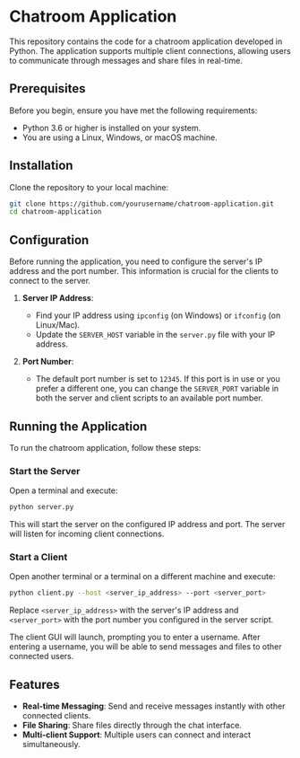 
# Chatroom Application

This repository contains the code for a chatroom application developed in Python. The application supports multiple client connections, allowing users to communicate through messages and share files in real-time.

## Prerequisites

Before you begin, ensure you have met the following requirements:
* Python 3.6 or higher is installed on your system.
* You are using a Linux, Windows, or macOS machine.

## Installation

Clone the repository to your local machine:

```bash
git clone https://github.com/yourusername/chatroom-application.git
cd chatroom-application
```

## Configuration

Before running the application, you need to configure the server's IP address and the port number. This information is crucial for the clients to connect to the server.

1. **Server IP Address**: 
   - Find your IP address using `ipconfig` (on Windows) or `ifconfig` (on Linux/Mac).
   - Update the `SERVER_HOST` variable in the `server.py` file with your IP address.

2. **Port Number**:
   - The default port number is set to `12345`. If this port is in use or you prefer a different one, you can change the `SERVER_PORT` variable in both the server and client scripts to an available port number.

## Running the Application

To run the chatroom application, follow these steps:

### Start the Server

Open a terminal and execute:

```bash
python server.py
```

This will start the server on the configured IP address and port. The server will listen for incoming client connections.

### Start a Client

Open another terminal or a terminal on a different machine and execute:

```bash
python client.py --host <server_ip_address> --port <server_port>
```

Replace `<server_ip_address>` with the server's IP address and `<server_port>` with the port number you configured in the server script.

The client GUI will launch, prompting you to enter a username. After entering a username, you will be able to send messages and files to other connected users.

## Features

- **Real-time Messaging**: Send and receive messages instantly with other connected clients.
- **File Sharing**: Share files directly through the chat interface.
- **Multi-client Support**: Multiple users can connect and interact simultaneously.

